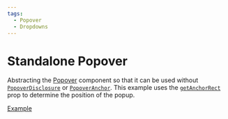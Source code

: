 ```yaml
---
tags:
  - Popover
  - Dropdowns
---
```


# Standalone Popover

<div data-description>

Abstracting the [Popover](/components/popover) component so that it can be used without [`PopoverDisclosure`](/reference/popover-disclosure) or [`PopoverAnchor`](/reference/popover-anchor). This example uses the [`getAnchorRect`](/reference/popover#getanchorrect) prop to determine the position of the popup.

</div>

<div data-tags></div>

<a href="./index.react.tsx" data-playground>Example</a>
